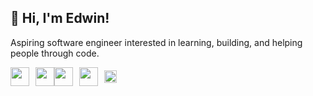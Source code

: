 ## 👋 Hi, I'm Edwin!

Aspiring software engineer interested in learning, building, and helping people through code.
<div style="display: flex; align-items: center;">
  <img src="https://cdn.jsdelivr.net/gh/devicons/devicon@latest/icons/react/react-original.svg" width="30" height="30" style=" margin-right: 10px;" />
  <img src="https://cdn.jsdelivr.net/gh/devicons/devicon@latest/icons/python/python-original.svg" width="30" height="30"  margin-right: 10px;" />
  <img src="https://cdn.jsdelivr.net/gh/devicons/devicon@latest/icons/bash/bash-original.svg" width="30" height="30" style=" margin-right: 10px;" />
  <img src="https://cdn.jsdelivr.net/gh/devicons/devicon@latest/icons/postgresql/postgresql-original.svg" width="30" height="30" style="fill: blue; margin-right: 10px;" />
  <img src="https://simpleicons.org/icons/redux.svg" width="20" height="20" style="fill: blue; margin-right: 10px;" />
</div>
